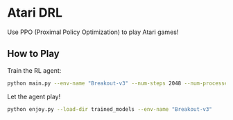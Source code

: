 # Atari DRL

Use PPO (Proximal Policy Optimization) to play Atari games!

## How to Play

Train the RL agent:

```bash
python main.py --env-name "Breakout-v3" --num-steps 2048 --num-processes 1 --lr 3e-4 --entropy-coef 0 --value-loss-coef 0.5 --ppo-epoch 10 --num-mini-batch 32 --gamma 0.99 --gae-lambda 0.95 --num-env-steps 1000000 --use-linear-lr-decay --use-proper-time-limits
```

Let the agent play!

```bash
python enjoy.py --load-dir trained_models --env-name "Breakout-v3"
```
